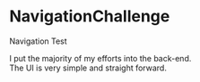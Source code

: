 # NavigationChallenge
Navigation Test

I put the majority of my efforts into the back-end.<br />
The UI is very simple and straight forward.
